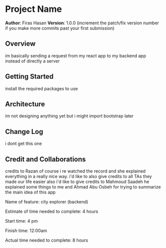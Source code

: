 # Project Name

**Author**: Firas Hasan
**Version**: 1.0.0 (increment the patch/fix version number if you make more commits past your first submission)

## Overview
<!-- Provide a high level overview of what this application is and why you are building it, beyond the fact that it's an assignment for this class. (i.e. What's your problem domain?) -->

im basically sending a request from my react app to my backend app instead of directly a server

## Getting Started
<!-- What are the steps that a user must take in order to build this app on their own machine and get it running? -->
install the required packages to use 

## Architecture
<!-- Provide a detailed description of the application design. What technologies (languages, libraries, etc) you're using, and any other relevant design information. -->
im not designing anything yet but i might import bootstrap later

## Change Log
<!-- Use this area to document the iterative changes made to your application as each feature is successfully implemented. Use time stamps. Here's an example:

01-01-2001 4:59pm - Application now has a fully-functional express server, with a GET route for the location resource. --> i dont get this one

## Credit and Collaborations
<!-- Give credit (and a link) to other people or resources that helped you build this application. -->
credits to Razan of course i re watched the record and she explained everything in a really nice way.
i'd like to also give credits to all TAs they made our life easier
also i'd like to give credits to Mahmoud Saadeh he explained some things to me
and Ahmad Abu Osbeh for trying to summarize the main idea of this app

Name of feature: city explorer (backend)

Estimate of time needed to complete: 4 hours

Start time: 4 pm

Finish time: 12:00am

Actual time needed to complete: 8 hours